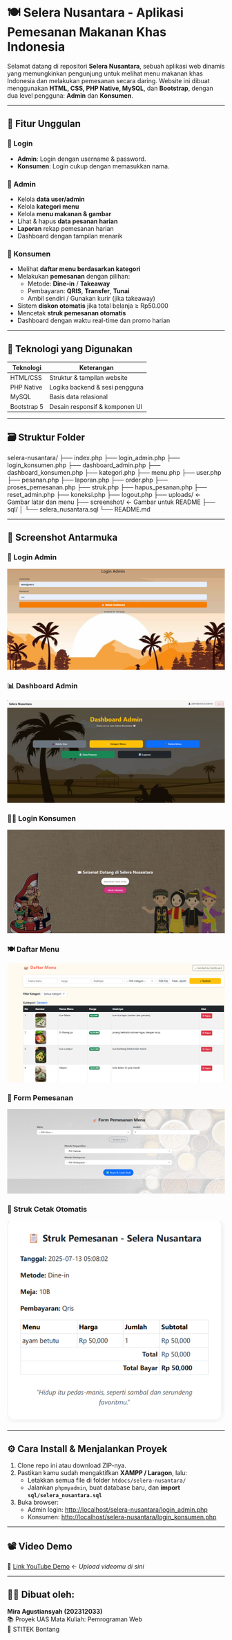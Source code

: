 # 🍽️ Selera Nusantara - Aplikasi Pemesanan Makanan Khas Indonesia

Selamat datang di repositori **Selera Nusantara**, sebuah aplikasi web dinamis yang memungkinkan pengunjung untuk melihat menu makanan khas Indonesia dan melakukan pemesanan secara daring. Website ini dibuat menggunakan **HTML, CSS, PHP Native, MySQL**, dan **Bootstrap**, dengan dua level pengguna: **Admin** dan **Konsumen**.

---

## 📌 Fitur Unggulan

### 🔐 Login
- **Admin**: Login dengan username & password.
- **Konsumen**: Login cukup dengan memasukkan nama.

### 👤 Admin
- Kelola **data user/admin**
- Kelola **kategori menu**
- Kelola **menu makanan & gambar**
- Lihat & hapus **data pesanan harian**
- **Laporan** rekap pemesanan harian
- Dashboard dengan tampilan menarik

### 👥 Konsumen
- Melihat **daftar menu berdasarkan kategori**
- Melakukan **pemesanan** dengan pilihan:
  - Metode: **Dine-in** / **Takeaway**
  - Pembayaran: **QRIS**, **Transfer**, **Tunai**
  - Ambil sendiri / Gunakan kurir (jika takeaway)
- Sistem **diskon otomatis** jika total belanja ≥ Rp50.000
- Mencetak **struk pemesanan otomatis**
- Dashboard dengan waktu real-time dan promo harian

---

## 🧱 Teknologi yang Digunakan

| Teknologi     | Keterangan                        |
|---------------|-----------------------------------|
| HTML/CSS      | Struktur & tampilan website       |
| PHP Native    | Logika backend & sesi pengguna    |
| MySQL         | Basis data relasional             |
| Bootstrap 5   | Desain responsif & komponen UI    |

---

## 🗃️ Struktur Folder

selera-nusantara/
├── index.php
├── login_admin.php
├── login_konsumen.php
├── dashboard_admin.php
├── dashboard_konsumen.php
├── kategori.php
├── menu.php
├── user.php
├── pesanan.php
├── laporan.php
├── order.php
├── proses_pemesanan.php
├── struk.php
├── hapus_pesanan.php
├── reset_admin.php
├── koneksi.php
├── logout.php
├── uploads/ ← Gambar latar dan menu
├── screenshot/ ← Gambar untuk README
├── sql/
│ └── selera_nusantara.sql
└── README.md

---

## 📸 Screenshot Antarmuka

### 🔐 Login Admin  
![Login Admin](screenshot/login_admin.png)

### 📊 Dashboard Admin  
![Dashboard Admin](screenshot/dashboard_admin.png)

### 🙋‍♂️ Login Konsumen  
![Login Konsumen](screenshot/login_konsumen.png)

### 🍽️ Daftar Menu  
![Menu](screenshot/menu.png)

### 📝 Form Pemesanan  
![Form Pemesanan](screenshot/pemesanan.png)

### 🧾 Struk Cetak Otomatis  
![Struk](screenshot/struk.png)

---

## ⚙️ Cara Install & Menjalankan Proyek

1. Clone repo ini atau download ZIP-nya.
2. Pastikan kamu sudah mengaktifkan **XAMPP / Laragon**, lalu:
   - Letakkan semua file di folder `htdocs/selera-nusantara/`
   - Jalankan `phpmyadmin`, buat database baru, dan **import `sql/selera_nusantara.sql`**
3. Buka browser:
   - Admin login: [http://localhost/selera-nusantara/login_admin.php](http://localhost/selera-nusantara/login_admin.php)
   - Konsumen: [http://localhost/selera-nusantara/login_konsumen.php](http://localhost/selera-nusantara/login_konsumen.php)

---

## 📽️ Video Demo

🔗 [Link YouTube Demo](https://youtu.be/xxxxxxxx) ← *Upload videomu di sini*

---

## 🧑‍🎓 Dibuat oleh:
**Mira Agustiansyah (202312033)**  
📚 Proyek UAS Mata Kuliah: Pemrograman Web  
🏫 STITEK Bontang
